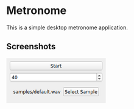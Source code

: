 # Metronome

This is a simple desktop metronome application.

## Screenshots
![](doc/screenshot.png)